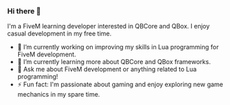 ### Hi there 👋

I'm a FiveM learning developer interested in QBCore and QBox. I enjoy casual development in my free time.

- 🔭 I’m currently working on improving my skills in Lua programming for FiveM development.
- 🌱 I’m currently learning more about QBCore and QBox frameworks.
- 💬 Ask me about FiveM development or anything related to Lua programming!
- ⚡ Fun fact: I'm passionate about gaming and enjoy exploring new game mechanics in my spare time.

